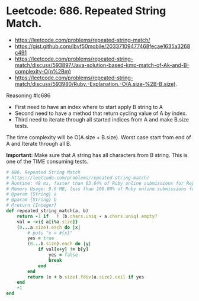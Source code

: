 # Leetcode: 686. Repeated String Match.

- https://leetcode.com/problems/repeated-string-match/
- https://gist.github.com/lbvf50mobile/20337109477468fecae1635a3268c491
- https://leetcode.com/problems/repeated-string-match/discuss/593897/Java-solution-based-kmp-match-of-Ak-and-B-complexity-O(n%2Bm)
- https://leetcode.com/problems/repeated-string-match/discuss/593980/Ruby.-Explanation.-O(A.size-%2B-B.size).

Reasoning #lc686

- First need to have an index where to start apply B string to A
- Second need to have a method that return cycling value of A by index.
- Third need to iterate through all started indices from A and make B.size tests.

The time complexity will be O(A.size + B.size). Worst case start from end of A and Iterate through all B.

**Important:** Make sure that A string has all characters from B string. This is one of the TIME consuming tests.


```Ruby
# 686. Repeated String Match
# https://leetcode.com/problems/repeated-string-match/
# Runtime: 48 ms, faster than 63.64% of Ruby online submissions for Repeated String Match.
# Memory Usage: 9.6 MB, less than 100.00% of Ruby online submissions for Repeated String Match.
# @param {String} a
# @param {String} b
# @return {Integer}
def repeated_string_match(a, b)
    return -1 if   ! (b.chars.uniq - a.chars.uniq).empty?
    val = ->i{ a[i%a.size]}
    (0...a.size).each do |x|
        # puts "x = #{x}"
        yes = true
        (0...b.size).each do |y|
            if val[x+y] != b[y]
                yes = false
                break
            end
        end
        return (x + b.size).fdiv(a.size).ceil if yes
    end
    -1
end
```